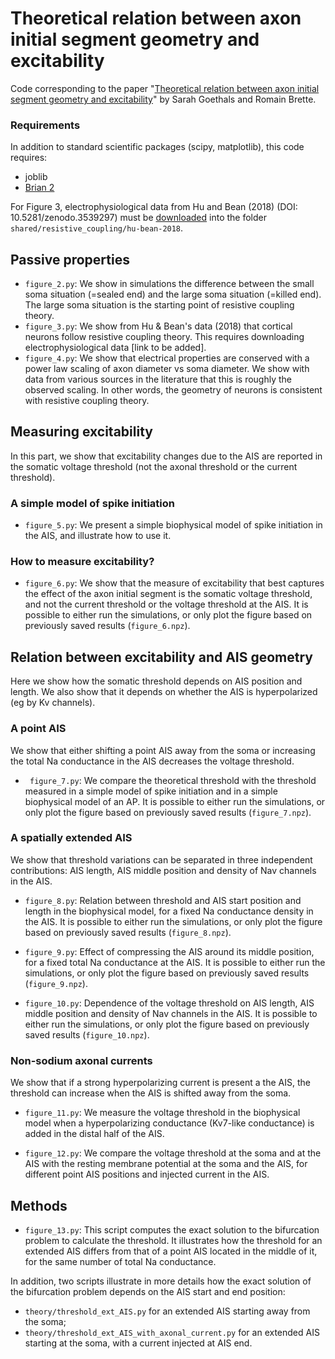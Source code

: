 # Theoretical relation between axon initial segment geometry and excitability
Code corresponding to the paper
"[Theoretical relation between axon initial segment geometry and excitability](https://www.biorxiv.org/content/10.1101/834671v1)"
by Sarah Goethals and Romain Brette.

### Requirements

In addition to standard scientific packages (scipy, matplotlib), this code requires:
* joblib
* [Brian 2](http://briansimulator.org)

For Figure 3, electrophysiological data from Hu and Bean (2018)
(DOI: 10.5281/zenodo.3539297) must be
[downloaded](https://zenodo.org/record/3539297#.Xc0WbjJKhBw) into the folder
`shared/resistive_coupling/hu-bean-2018`.

## Passive properties

* `figure_2.py`: We show in simulations the difference between the small soma situation (=sealed end) and
the large soma situation (=killed end). The large soma situation is the starting point of
resistive coupling theory.
* `figure_3.py`: We show from Hu & Bean's data (2018) that cortical neurons follow resistive coupling theory.
This requires downloading electrophysiological data [link to be added].
* `figure_4.py`: We show that electrical properties are conserved with a power law scaling of axon diameter vs soma diameter. 
We show with data from various sources in the literature that this is roughly the
observed scaling. In other words, the geometry of neurons is consistent with resistive coupling theory.

## Measuring excitability

In this part, we show that excitability changes due to the AIS are reported in the somatic voltage threshold
(not the axonal threshold or the current threshold).

### A simple model of spike initiation

* `figure_5.py`: We present a simple biophysical model of spike initiation in the AIS, and illustrate how to use it.

### How to measure excitability?

* `figure_6.py`: We show that the measure of excitability that best captures the effect of the axon initial segment is the somatic voltage threshold, 
and not the current threshold or the voltage threshold at the AIS. It is possible to either run the simulations, 
or only plot the figure based on previously saved results (`figure_6.npz`).

## Relation between excitability and AIS geometry

Here we show how the somatic threshold depends on AIS position and length.
We also show that it depends on whether the AIS is hyperpolarized (eg by Kv channels).

### A point AIS

We show that either shifting a point AIS away from the soma or increasing the total Na conductance in the AIS decreases the voltage threshold.

* ` figure_7.py`: We compare the theoretical threshold with the threshold measured in a simple model of spike initiation and in a simple biophysical model of an AP.
It is possible to either run the simulations, or only plot the figure based on previously saved results (`figure_7.npz`).

### A spatially extended AIS

We show that threshold variations can be separated in three independent contributions: 
AIS length, AIS middle position and density of Nav channels in the AIS.

* `figure_8.py`: Relation between threshold and AIS start position and length in the biophysical model, for a fixed Na conductance density in the AIS. 
It is possible to either run the simulations, or only plot the figure based on previously saved results (`figure_8.npz`).

* `figure_9.py`: Effect of compressing the AIS around its middle position, for a fixed total Na conductance at the AIS. 
It is possible to either run the simulations, or only plot the figure based on previously saved results (`figure_9.npz`).

* `figure_10.py`: Dependence of the voltage threshold on AIS length, AIS middle position and density of Nav channels in the AIS.
It is possible to either run the simulations, or only plot the figure based on previously saved results (`figure_10.npz`).

### Non-sodium axonal currents
    
We show that if a strong hyperpolarizing current is present a the AIS, the threshold can increase when the AIS is shifted away from the soma.

* `figure_11.py`: We measure the voltage threshold in the biophysical model when a hyperpolarizing conductance (Kv7-like conductance) 
is added in the distal half of the AIS.

* `figure_12.py`: We compare the voltage threshold at the soma and at the AIS with the resting membrane potential at the soma and the AIS, 
for different point AIS positions and injected current in the AIS.

## Methods

* `figure_13.py`: This script computes the exact solution to the bifurcation problem to calculate the threshold. 
It illustrates how the threshold for an extended AIS differs from that of a point AIS located in the middle of it,
for the same number of total Na conductance.

In addition, two scripts illustrate in more details how the exact solution of the bifurcation problem depends on 
the AIS start and end position:

* `theory/threshold_ext_AIS.py` for an extended AIS starting away from the soma;
* `theory/threshold_ext_AIS_with_axonal_current.py` for an extended AIS starting at the soma, with a current injected at AIS end.

